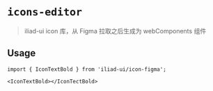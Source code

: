 # `icons-editor`

> iliad-ui icon 库，从 Figma 拉取之后生成为 webComponents 组件

## Usage

```
import { IconTextBold } from 'iliad-ui/icon-figma';

<IconTextBold></IconTectBold>
```
